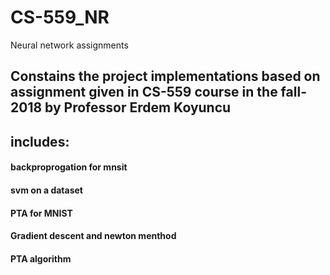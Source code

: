 # CS-559_NR
Neural network assignments
## Constains the project implementations based on assignment given in CS-559 course in the fall-2018 by Professor Erdem Koyuncu
## includes:
#### backproprogation for mnsit
#### svm on a dataset
#### PTA for MNIST
#### Gradient descent and newton menthod
#### PTA algorithm 
